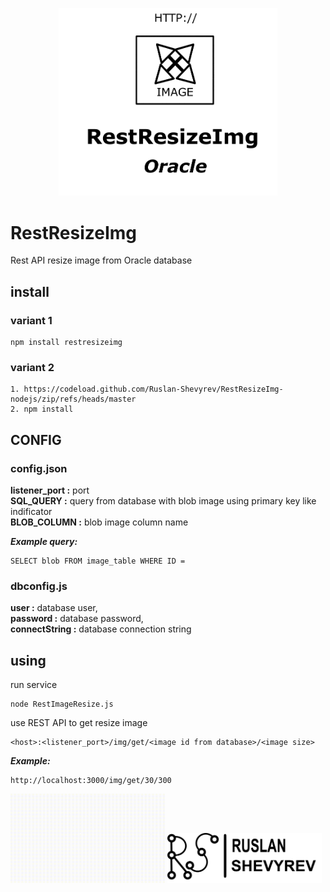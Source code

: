 <p align="center">
  <img src="/media/RestResizeImage.gif" width="350" title="RestResizeImage">
</p>

# RestResizeImg

Rest API resize image from Oracle database

## install

### variant 1
```
npm install restresizeimg
```

### variant 2

```
1. https://codeload.github.com/Ruslan-Shevyrev/RestResizeImg-nodejs/zip/refs/heads/master
2. npm install
```
 
## CONFIG

### config.json

**listener_port :** port\
**SQL_QUERY :** query from database with blob image using primary key like indificator\
**BLOB_COLUMN :** blob image column name

***Example query:***
```
SELECT blob FROM image_table WHERE ID = 
```

### dbconfig.js

**user          :** database user,\
**password      :** database password,\
**connectString :** database connection string

## using

run service
```
node RestImageResize.js
```
use REST API to get resize image
```
<host>:<listener_port>/img/get/<image id from database>/<image size>
```
***Example:***
```
http://localhost:3000/img/get/30/300 
```

<p align="left">
  <img src="https://github.com/Ruslan-Shevyrev/Ruslan-Shevyrev/blob/main/logoRS/logo.gif" width="49%" title="logo">
  <img src="https://github.com/Ruslan-Shevyrev/Ruslan-Shevyrev/blob/main/logoRS/logoRS_FULL.png" width="49%" title="RuslanShevyrev" >
</p>